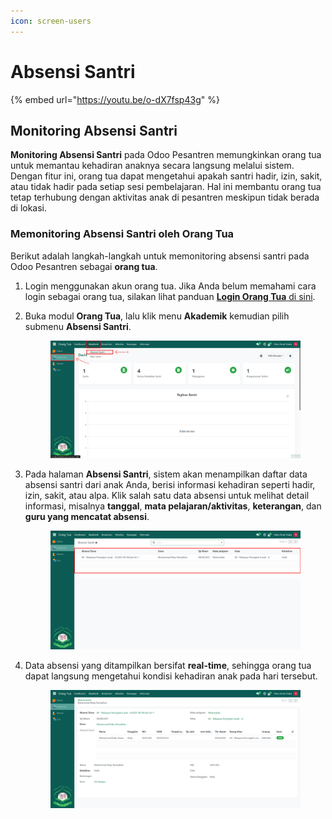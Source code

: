 ```yaml
---
icon: screen-users
---
```


# Absensi Santri

{% embed url="https://youtu.be/o-dX7fsp43g" %}

## Monitoring Absensi Santri

**Monitoring Absensi Santri** pada Odoo Pesantren memungkinkan orang tua untuk memantau kehadiran anaknya secara langsung melalui sistem. Dengan fitur ini, orang tua dapat mengetahui apakah santri hadir, izin, sakit, atau tidak hadir pada setiap sesi pembelajaran. Hal ini membantu orang tua tetap terhubung dengan aktivitas anak di pesantren meskipun tidak berada di lokasi.

### Memonitoring Absensi Santri oleh Orang Tua

Berikut adalah langkah-langkah untuk memonitoring absensi santri pada Odoo Pesantren sebagai **orang tua**.

1. Login menggunakan akun orang tua. Jika Anda belum memahami cara login sebagai orang tua, silakan lihat panduan [**Login Orang Tua** di sini](../../../setup-and-konfigurasi/panduan-login/login-orang-tua.md).
2.  Buka modul **Orang Tua**, lalu klik menu **Akademik** kemudian pilih submenu **Absensi Santri**.

    <figure><img src="../../../.gitbook/assets/images-560.png" alt=""><figcaption></figcaption></figure>


3.  Pada halaman **Absensi Santri**, sistem akan menampilkan daftar data absensi santri dari anak Anda, berisi informasi kehadiran seperti hadir, izin, sakit, atau alpa. Klik salah satu data absensi untuk melihat detail informasi, misalnya **tanggal**, **mata pelajaran/aktivitas**, **keterangan**, dan **guru yang mencatat absensi**.

    <figure><img src="../../../.gitbook/assets/images-561.png" alt=""><figcaption></figcaption></figure>


4.  Data absensi yang ditampilkan bersifat **real-time**, sehingga orang tua dapat langsung mengetahui kondisi kehadiran anak pada hari tersebut.

    <figure><img src="../../../.gitbook/assets/images-562.png" alt=""><figcaption></figcaption></figure>
